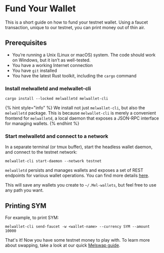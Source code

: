 # Fund Your Wallet

This is a short guide on how to fund your testnet wallet. Using a faucet transaction, unique to our testnet, you can print money out of thin air.

## Prerequisites

- You’re running a Unix (Linux or macOS) system. The code should work on Windows, but it isn’t as well-tested.
- You have a working Internet connection
- You have `git` installed
- You have the latest Rust toolkit, including the `cargo` command

### Install melwalletd and melwallet-cli

```shell-session
cargo install --locked melwalletd melwallet-cli
```

{% hint style="info" %}
We install not just `melwallet-cli`, but also the `melwalletd` package. This is because `melwallet-cli` is merely a convenient frontend for `melwalletd`, a local daemon that exposes a JSON-RPC interface for managing wallets.
{% endhint %}

### Start melwalletd and connect to a network <a href="#start-melwalletd" id="start-melwalletd"></a>

In a separate terminal (or tmux buffer), start the headless wallet daemon, and connect to the testnet network:

```shell-session
melwallet-cli start-daemon --network testnet
```

`melwalletd` persists and manages wallets and exposes a set of REST endpoints for various wallet operations. You can find more details [here](https://github.com/Mellabs/melwalletd).&#x20;

This will save any wallets you create to `~/.Mel-wallets`, but feel free to use any path you want.

## Printing SYM

For example, to print SYM:

```shell-session
melwallet-cli send-faucet -w <wallet-name> --currency SYM --amount 10000
```

That's it! Now you have some testnet money to play with. To learn more about swapping, take a look at our quick [Melswap guide](../developer-guides/using-wallets/melswap-guide.md).
